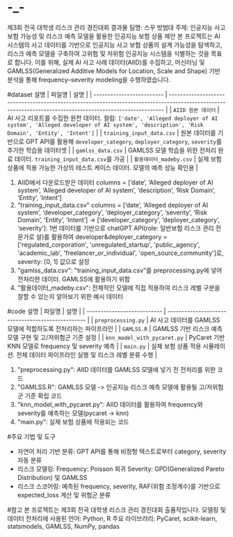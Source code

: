 # -_-
제3회 전국 대학생 리스크 관리 경진대회 결과물 
팀명: 스꾸 방범대
주제: 인공지능 사고 보험 가능성 및 리스크 예측 모델을 활용한 인공지능 보험 상품 제안 
본 프로젝트는 AI 시스템의 사고 데이터를 기반으로 인공지능 사고 보험 상품의 설계 가능성을 탐색하고, 리스크 예측 모델을 구축하여 고위험 및 저위험 인공지능 시스템을 식별하는 것을 목표로 합니다.
이를 위해, 실제 AI 사고 사례 데이터(AIID)를 수집하고, 머신러닝 및 GAMLSS(Generalized Additive Models for Location, Scale and Shape) 기반 분석을 통해 frequency–severity modeling을 수행하였습니다.

#dataset 설명
| 파일명                       | 설명                                                                                                                                                         |
| ------------------------- | ---------------------------------------------------------------------------------------------------------------------------------------------------------- |
| `AIID 원본 데이터`             | AI 사고 리포트를 수집한 원천 데이터. 컬럼: `['date', 'Alleged deployer of AI system', 'Alleged developer of AI system', 'description', 'Risk Domain', 'Entity', 'Intent']` |
| `training_input_data.csv` | 원본 데이터를 기반으로 GPT API를 활용해 `developer_category`, `deployer_category`, `severity`를 추가한 학습용 데이터셋                                                              |
| `gamlss_data.csv`         | GAMLSS 모델 학습을 위한 전처리 완료 데이터. `training_input_data.csv`를 가공                                                                                                 |
| `활용데이터_madeby.csv`        | 실제 보험 상품에 적용 가능한 가상의 테스트 케이스 데이터. 모델의 예측 성능 확인용                                                                                                            |
1. AIID에서 다운로드받은 데이터 columns = [’date’, ‘Alleged deployer of AI system’, ‘Alleged developer of AI system’, ‘description’, ‘Risk Domain’, ‘Entity’, ‘Intent’]
2. "training_input_data.csv" columns = [’date’,  ‘Alleged deployer of AI system’, ‘developer_category’, ‘deployer_category’, ‘severity’, ‘Risk Domain’, ‘Entity’, ‘Intent’]
     -> [‘developer_category’, ‘deployer_category’, ‘severity’]: 1번 데이터를 기반으로 chatGPT API(role: 일반보험 리스크 관리 전문가로 설)를 활용하여
   developer&deployer_category = ['regulated_corporation', 'unregulated_startup', 'public_agency', 'academic_lab', 'freelancer_or_individual', 'open_source_community']로, 
severity: [0, 1] 값으로 설정
3. "gamlss_data.csv": "training_input_data.csv"를 preprocessing.py에 넣어 전처리한 데이터. GAMLSS에 활용하기 위함
4. "활용데이터_madeby.csv": 전체적인 모델에 직접 적용하여 리스크 레벨 구분을 잘할 수 있는지 알아보기 위한 예시 데이터

#code 설명
| 파일명                         | 설명                                                |
| --------------------------- | ------------------------------------------------- |
| `preprocessing.py`          | AI 사고 데이터를 GAMLSS 모델에 적합하도록 전처리하는 파이프라인           |
| `GAMLSS.R`                  | GAMLSS 기반 리스크 예측 모델 구현 및 고/저위험군 기준 설정             |
| `knn_model_with_pycaret.py` | PyCaret 기반 KNN 모델로 frequency 및 severity 예측        |
| `main.py`                   | 실제 보험 상품 적용 시뮬레이션. 전체 데이터 파이프라인 실행 및 리스크 레벨 분류 수행 |

1. "preprocessing.py": AIID 데이터를 GAMLSS 모델에 넣기 전 전처리를 위한 코드
2. "GAMLSS.R": GAMLSS 모델 -> 인공지능 리스크 예측 모델에 활용될 고/저위험군 기준 확립 코드
3. "knn_model_with_pycaret.py": AIID 데이터를 활용하여 frequency와 severity를 예측하는 모델(pycaret -> knn)
4. "main.py": 실제 보험 상품에 적용되는 코드

#주요 기법 및 도구
- 자연어 처리 기반 분류: GPT API를 통해 비정형 텍스트로부터 category, severity 자동 분류
- 리스크 모델링:
  Frequency: Poisson 회귀
  Severity: GPD(Generalized Pareto Distribution) 및 GAMLSS
- 리스크 스코어링: 예측된 frequency, severity, RAF(위험 조정계수)를 기반으로 expected_loss 계산 및 위험군 분류

#참고
본 프로젝트는 제3회 전국 대학생 리스크 관리 경진대회 출품작입니다.
모델링 및 데이터 전처리에 사용된 언어: Python, R
주요 라이브러리: PyCaret, scikit-learn, statsmodels, GAMLSS, NumPy, pandas
